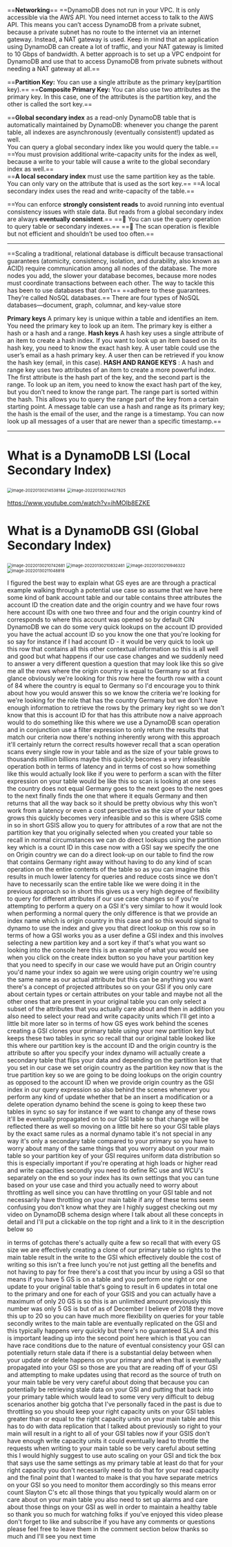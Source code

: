 ==**Networking**==
==DynamoDB does not run in your VPC. It is only accessible via the AWS API. You need internet access to talk to the AWS API. This means you can’t access DynamoDB from a private subnet, because a private subnet has no route to the internet via an internet gateway. Instead, a NAT gateway is used. Keep in mind that an application using DynamoDB can create a lot of traffic, and your NAT gateway is limited to 10 Gbps of bandwidth. A better approach is to set up a VPC endpoint for DynamoDB and use that to access DynamoDB from private subnets without needing a NAT gateway at all.== 

==**Partition Key:** You can use a single attribute as the primary key(partition key).== 
==**Composite Primary Key:** You can also use two attributes as the primary key. In this case, one of the attributes is the partition key, and the other is called the sort key.==  

==**Global secondary index** as a read-only DynamoDB table that is automatically maintained by DynamoDB: whenever you change the parent table, all indexes are asynchronously (eventually consistent!) updated as well.  
You can query a global secondary index like you would query the table.==  
==You must provision additional write-capacity units for the index as well, because a write to your table will cause a write to the global secondary index as well.==  
==**A local secondary index** must use the same partition key as the table. You can only vary on the attribute that is used as the sort key.== 
==A local secondary index uses the read and write-capacity of the table.==  

==You can enforce **strongly consistent reads** to avoid running into eventual consistency issues with stale data. But reads from a global secondary index are always **eventually consistent**.==
== You can use the query operation to query table or secondary indexes.==
== The scan operation is flexible but not efficient and shouldn’t be used too often.==  

------

==Scaling a traditional, relational database is difficult because transactional guarantees (atomicity, consistency, isolation, and durability, also known as ACID) require communication among all nodes of the database. The more nodes you add, the slower your database becomes, because more nodes must coordinate transactions between each other. The way to tackle this has been to use databases that don’t==
==adhere to these guarantees. They’re called NoSQL databases.==
There are four types of NoSQL databases—document, graph, columnar, and key-value store  

**Primary keys**
A primary key is unique within a table and identifies an item. You need the primary key to look up an item. The primary key is either a hash or a hash and a range. 
**Hash keys** A hash key uses a single attribute of an item to create a hash index. If you want to look up an item based on its hash key, you need to know the exact hash key. A user table could use the user’s email as a hash primary key. A user then can be retrieved if you know the hash key (email, in this case).
**HASH AND RANGE KEYS** : A hash and range key uses two attributes of an item to create a more powerful index. The first attribute is the hash part of the key, and the second part is the range. To look up an item, you need to know the exact hash part of the key, but you don’t need to know the range part. The range part is sorted within the hash. This allows you to query the range part of the key from a certain starting point. A message table can use a hash and range as its primary key; the hash is the email of the user, and the range is a timestamp. You can now look up all messages of a user that are newer than a specific timestamp.==  

------

# What is a DynamoDB LSI (Local Secondary Index) 



<img src="DynamoDB.assets/image-20220130214538184.png" alt="image-20220130214538184" style="zoom:67%;" />



<img src="DynamoDB.assets/image-20220130214427825.png" alt="image-20220130214427825" style="zoom:67%;" />



https://www.youtube.com/watch?v=ihMOlb8EZKE

# What is a DynamoDB GSI (Global Secondary Index) 

<img src="DynamoDB.assets/image-20220130210742681.png" alt="image-20220130210742681" style="zoom:67%;" />


<img src="DynamoDB.assets/image-20220130210832461.png" alt="image-20220130210832461" style="zoom:67%;" />

<img src="DynamoDB.assets/image-20220130210946322.png" alt="image-20220130210946322" style="zoom: 67%;" />

<img src="DynamoDB.assets/image-20220130211048818.png" alt="image-20220130211048818" style="zoom:67%;" />

I figured the best way to explain what GS eyes are are through a practical example walking through a potential use case so assume that we have here some kind of bank account table and our table contains three attributes the account ID the creation date and the origin country and we have four rows here account IDs with one two three and four and the origin country kind of corresponds to where this account was opened so by default CIN DynamoDB we can do some very quick lookups on the account ID provided you have the actual account ID so you know the one that you're looking for so say for instance if I had account ID - it would be very quick to look up this row that contains all this other contextual information so this is all well and good but what happens if our use case changes and we suddenly need to answer a very different question a question that may look like this so give me all the rows where the origin country is equal to Germany so at first glance obviously we're looking for this row here the fourth row with a count of 84 where the country is equal to Germany so I'd encourage you to think about how you would answer this so we know the criteria we're looking for we're looking for the role that has the country Germany but we don't have enough information to retrieve the rows by the primary key right so we don't know that this is account ID for that has this attribute now a naive approach would to do something like this where we use a DynamoDB scan operation and in conjunction use a filter expression to only return the results that match our criteria now there's nothing inherently wrong with this approach it'll certainly return the correct results however recall that a scan operation scans every single row in your table and as the size of your table grows to thousands million billions maybe this quickly becomes a very infeasible operation both in terms of latency and in terms of cost so how something like this would actually look like if you were to perform a scan with the filter expression on your table would be like this so scan is looking at one sees the country does not equal Germany goes to the next goes to the next goes to the next finally finds the one that where it equals Germany and then returns that all the way back so it should be pretty obvious why this won't work from a latency or even a cost perspective as the size of your table grows this quickly becomes very infeasible and so this is where GSIS come in so in short GSIS allow you to query for attributes of a row that are not the partition key that you originally selected when you created your table so recall in normal circumstances we can do direct lookups using the partition key which is a count ID in this case now with a GSI say we specify the one on Origin country we can do a direct look-up on our table to find the row that contains Germany right away without having to do any kind of scan operation on the entire contents of the table so as you can imagine this results in much lower latency for queries and reduce costs since we don't have to necessarily scan the entire table like we were doing it in the previous approach so in short this gives us a very high degree of flexibility to query for different attributes if our use case changes so if you're attempting to perform a query on a GSI it's very similar to how it would look when performing a normal query the only difference is that we provide an index name which is origin country in this case and so this would signal to dynamo to use the index and give you that direct lookup on this row so in terms of how a GSI works you as a user define a GSI index and this involves selecting a new partition key and a sort key if that's what you want so looking into the console here this is an example of what you would see when you click on the create index button so you have your partition key that you need to specify in our case we would have put an Origin country you'd name your index so again we were using origin country we're using the same name as our actual attribute but this can be anything you want there's a concept of projected attributes so on your GSI if you only care about certain types or certain attributes on your table and maybe not all the other ones that are present in your original table you can only select a subset of the attributes that you actually care about and then in addition you also need to select your read and write capacity units which I'll get into a little bit more later so in terms of how GS eyes work behind the scenes creating a GSI clones your primary table using your new partition key but keeps these two tables in sync so recall that our original table looked like this where our partition key is the account ID and the origin country is the attribute so after you specify your index dynamo will actually create a secondary table that flips your data and depending on the partition key that you set in our case we set origin country as the partition key now that is the true partition key so we are going to be doing lookups on the origin country as opposed to the account ID when we provide origin country as the GSI index in our query expression so also behind the scenes whenever you perform any kind of update whether that be an insert a modification or a delete operation dynamo behind the scene is going to keep these two tables in sync so say for instance if we want to change any of these rows it'll be eventually propagated on to our GSI table so that change will be reflected there as well so moving on a little bit here so your GSI table plays by the exact same rules as a normal dynamo table it's not special in any way it's only a secondary table compared to your primary so you have to worry about many of the same things that you worry about on your main table so your partition key of your GSI requires uniform data distribution so this is especially important if you're operating at high loads or higher read and write capacities secondly you need to define RC use and WCU's separately on the end so your index has its own settings that you can tune based on your use case and third you actually need to worry about throttling as well since you can have throttling on your GSI table and not necessarily have throttling on your main table if any of these terms seem confusing you don't know what they are I highly suggest checking out my video on DynamoDB schema design where I talk about all these concepts in detail and I'll put a clickable on the top right and a link to it in the description below so 

in terms of gotchas there's actually quite a few so recall that with every GS size we are effectively creating a clone of our primary table so rights to the main table result in the write to the GSI which effectively double the cost of writing so this isn't a free lunch you're not just getting all the benefits and not having to pay for free there's a cost that you incur by using a GSI so that means if you have 5 GS is on a table and you perform one right or one update to your original table that's going to result in 6 updates in total one to the primary and one for each of your GSIS and you can actually have a maximum of only 20 GS is so this is an unlimited amount previously this number was only 5 GS is but of as of December I believe of 2018 they move this up to 20 so you can have much more flexibility on queries for your table secondly writes to the main table are eventually replicated on the GSI and this typically happens very quickly but there's no guaranteed SLA and this is important leading up into the second point here which is that you can have race conditions due to the nature of eventual consistency your GSI can potentially return stale data if there is a substantial delay between when your update or delete happens on your primary and when that is eventually propagated into your GSI so those are you that are reading off of your GSI and attempting to make updates using that record as the source of truth on your main table be very very careful about doing that because you can potentially be retrieving stale data on your GSI and putting that back into your primary table which would lead to some very very difficult to debug scenarios another big gotcha that I've personally faced in the past is due to throttling so you should keep your right capacity units on your GSI tables greater than or equal to the right capacity units on your main table and this has to do with data replication that I talked about previously so right to your main will result in a right to all of your GSI tables now if your GSIS don't have enough write capacity units it could eventually lead to throttle the requests when writing to your main table so be very careful about setting this I would highly suggest to use auto scaling on your GSI and tick the box that says use the same settings as my primary table at least do that for your right capacity you don't necessarily need to do that for your read capacity and the final point that I wanted to make is that you have separate metrics on your GSI so you need to monitor them accordingly so this means error count Slayton C's etc all those things that you typically would alarm on or care about on your main table you also need to set up alarms and care about those things on your GSI as well in order to maintain a healthy table so thank you so much for watching folks if you've enjoyed this video please don't forget to like and subscribe if you have any comments or questions please feel free to leave them in the comment section below thanks so much and I'll see you next time